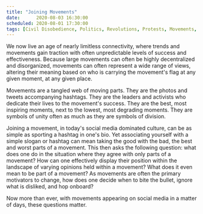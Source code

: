```yaml
---
title: "Joining Movements"
date:      2020-08-03 16:30:00
scheduled: 2020-08-01 17:30:00
tags: [Civil Disobedience, Politics, Revolutions, Protests, Movements, History]
---
```

We now live an age of nearly limitless connectivity, where trends and movements gain traction with often unpredictable levels of success and effectiveness. Because large movements can often be highly decentralized and disorganized, movements can often represent a wide range of views, altering their meaning based on who is carrying the movement's flag at any given moment, at any given place.

Movements are a tangled web of moving parts. They are the photos and tweets accompanying hashtags. They are the leaders and activists who dedicate their lives to the movement's success. They are the best, most inspiring moments, next to the lowest, most degrading moments. They are symbols of unity often as much as they are symbols of division.

Joining a movement, in today's social media dominated culture, can be as simple as sporting a hashtag in one's bio. Yet associating yourself with a simple slogan or hashtag can mean taking the good with the bad, the best and worst parts of a movement. This then asks the following question: what does one do in the situation where they agree with only parts of a movement? How can one effectively display their position within the landscape of varying opinions held within a movement? What does it even mean to be part of a movement? As movements are often the primary motivators to change, how does one decide when to bite the bullet, ignore what is disliked, and hop onboard? 

Now more than ever, with movements appearing on social media in a matter of days, these questions matter. 
